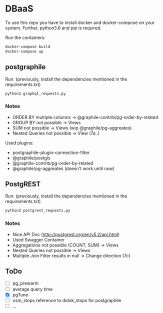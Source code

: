 # DBaaS
To use this repo you have to install docker and docker-compose on your system.
Further, python3.6 and pip is required.

Run the containers:
```bash
docker-compose build
docker-compose up
```

## postgraphile
Run: (previously, install the dependencies mentioned in the requirements.txt)
```bash
python3 graphql_requests.py
```


### Notes
  * ORDER BY multiple columns -> @graphile-contrib/pg-order-by-related
  * GROUP BY not possible -> Views
  * SUM not possible -> Views (wip @graphile/pg-aggreates)
  * Nested Queries not possible -> View (7a..)

Used plugins:
  * postgraphile-plugin-connection-filter
  * @graphile/postgis
  * @graphile-contrib/pg-order-by-related
  * @graphile/pg-aggreates (doesn't work until now)


## PostgREST
Run: (previously, install the dependencies mentioned in the requirements.txt)
```bash
python3 postgrest_requests.py
```


### Notes
  * Nice API Doc (http://postgrest.org/en/v5.2/api.html)
  * Used Swagger Container
  * Aggregations not possible (COUNT, SUM) -> Views
  * Nested Queries not possible -> Views
  * Multiple Join Filter results in null -> Change direction (7c)


## ToDo
 - [ ] pg_prewarm
 - [ ] average query time
 - [x] pgTune
 - [ ] osm_stops reference to didok_stops for postgraphile
 - [ ] ...